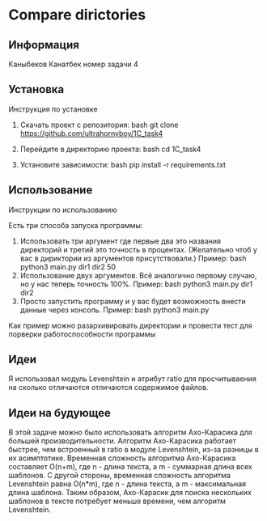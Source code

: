 # Compare dirictories

## Информация
Каныбеков Канатбек номер задачи 4

## Установка

Инструкция по установке

1. Скачать проект с репозитория:
   bash
   git clone https://github.com/ultrahornyboy/1C_task4

3. Перейдите в директорию проекта:
   bash
   cd 1C_task4

5. Установите зависимости:
   bash
   pip install -r requirements.txt

## Использование

Инструкции по использованию

Есть три способа запуска программы:

1. Использовать три аргумент где первые два это названия директорий и третий это точность в процентах. (Желательно чтоб у вас в дириктории из аргументов присутствовали.)
   Пример:
   bash
   python3 main.py dir1 dir2 50
2. Использование двух аргументов. Всё аналогично первому случаю, но у нас теперь точность 100%.
   Пример:
   bash
   python3 main.py dir1 dir2
3. Просто запустить программу и у вас будет возможность внести данные через консоль.
   Пример:
   bash
   python3 main.py

Как пример можно разархивировать директории и провести тест для порверки работоспособности программы
## Идеи
Я использовал модуль Levenshtein и атрибут ratio для просчитываения на сколько отличаются отличаются содержимое файлов.

## Идеи на будующее

В этой задаче можно было использовать алгоритм Ахо-Карасика для большей производительности. Алгоритм Ахо-Карасика работает быстрее, чем встроенный в ratio в модуле Levenshtein, из-за разницы в их асимптотике. Временная сложность алгоритма Ахо-Карасика составляет O(n+m), где n - длина текста, а m - суммарная длина всех шаблонов. С другой стороны, временная сложность алгоритма Levenshtein равна O(n*m), где n - длина текста, а m - максимальная длина шаблона. Таким образом, Ахо-Карасик для поиска нескольких шаблонов в тексте потребует меньше времени, чем алгоритм Levenshtein.
